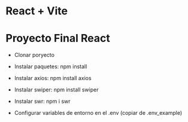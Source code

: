 # React + Vite

# Proyecto Final React

- Clonar poryecto

- Instalar paquetes: npm install

- Instalar axios: npm install axios 

- Instalar swiper: npm install swiper

- Instalar swr: npm i swr

- Configurar variables de entorno en el .env (copiar de .env_example)




